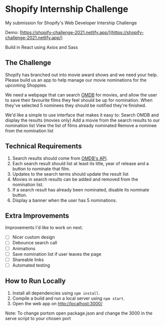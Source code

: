 # Shopify Internship Challenge
My submission for Shopify's Web Developer Intership Challenge

Demo: [https://shopify-challenge-2021.netlify.app/](https://shopify-challenge-2021.netlify.app/)

Build in React using Axios and Sass

## The Challenge

Shopify has branched out into movie award shows and we need your help. Please build us an app to help manage our movie nominations for the upcoming Shoppies.

We need a webpage that can search [OMDB](http://www.omdbapi.com) for movies, and allow the user to save their favourite films they feel should be up for nomination. When they've selected 5 nominees they should be notified they're finished.

We'd like a simple to use interface that makes it easy to:
Search OMDB and display the results (movies only)
Add a movie from the search results to our nomination list
View the list of films already nominated
Remove a nominee from the nomination list

## Technical Requirements

1. Search results should come from [OMDB's API](http://www.omdbapi.com/apikey.aspx).
2. Each search result should list at least its title, year of release and a button to nominate that film.
3. Updates to the search terms should update the result list
4. Movies in search results can be added and removed from the nomination list.
5. If a search result has already been nominated, disable its nominate button.
6. Display a banner when the user has 5 nominations.

## Extra Improvements

Improvements I'd like to work on next.

- [ ] Nicer custom design
- [ ] Debounce search call
- [ ] Animations
- [ ] Save nomination list if user leaves the page
- [ ] Shareable links
- [ ] Automated testing

## How to Run Locally

1. Install all dependencies using `npm install`.
2. Compile a build and run a local server using `npm start`.
3. Open the web app on [http://localhost:3000/](http://localhost:3000/)

Note: To change portsm open package.json and change the 3000 in the serve script to your chosen port